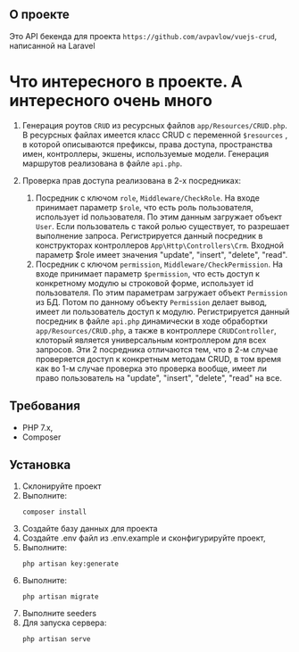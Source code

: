 ## О проекте
Это API бекенда для проекта `https://github.com/avpavlow/vuejs-crud`, написанной на Laravel

# Что интересного в проекте. А интересного очень много
1. Генерация роутов `CRUD` из ресурсных файлов `app/Resources/CRUD.php`. В ресурсных файлах имеется класс CRUD с переменной `$resources` ,
в которой описываются префиксы, права доступа, пространства имен, контроллеры, экшены, используемые модели. Генерация маршрутов реализована в
файле `api.php`.

2. Проверка прав доступа реализована в 2-х посредниках:
    1. Посредник с ключом `role`, `Middleware/CheckRole`. На входе принимает параметр `$role`, что есть роль пользователя, использует id пользователя. По этим данным загружает объект
    `User`. Если пользователь с такой ролью существует, то разрешает выполнение запроса. Регистрируется данный посредник в конструкторах контроллеров
    `App\Http\Controllers\Crm`. Входной параметр $role имеет значения "update", "insert", "delete", "read".
    2.  Посредник с ключом `permission`, `Middleware/CheckPermission`. На входе принимает параметр `$permission`, что есть доступ к конкретному модулю ы строковой форме, использует
     id пользователя. По этим параметрам загружает объект `Permission` из БД. Потом по данному объекту  `Permission` делает вывод, имеет ли пользователь доступ к модулю.
    Регистрируется данный посредник в файле `api.php` динамически в ходе обрабортки `app/Resources/CRUD.php`, а также в контроллере `CRUDController`, клоторый является 
    универсальным контроллером для всех запросов.
Эти 2 посредника отличаются тем, что в 2-м случае проверяется доступ к конкретным методам CRUD, в том время как во 1-м случае проверка это
проверка вообще, имеет ли право пользователь на "update", "insert", "delete", "read" на все. 




## Требования
- PHP 7.x,
- Composer

## Установка
1. Склонируйте проект
2. Выполните:
    ```
    composer install
    ```
3. Создайте базу данных для проекта
4. Создайте .env файл из .env.example и сконфигурируйте проект,
5. Выполните:
    ```
    php artisan key:generate
    ```
8. Выполните:
    ```
    php artisan migrate
    ```
9. Выполните seeders
10. Для запуска сервера:
    ```
    php artisan serve
    ```
